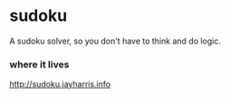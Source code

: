 # sudoku
A sudoku solver, so you don't have to think and do logic.

### where it lives
http://sudoku.jayharris.info
